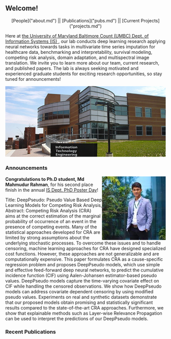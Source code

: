## Welcome!

<div align="center">
[People]("about.md") || [Publications]("pubs.md") || [Current Projects]("projects.md")
</div>

Here at <a href="https://informationsystems.umbc.edu/"> the University of Maryland Baltimore Count (UMBC) Dept. of Information Systems (IS) </a>, our lab conducts deep learning research applying neural networks towards tasks in multivariate time series imputation for healthcare data, benchmarking and interpretability, survival modeling, competing risk analysis, domain adaptation, and multispectral image translation. We invite you to learn more about our team, current research, and published papers. The lab is always seeking motivated and experienced graduate students for exciting research opportunities, so stay tuned for announcements!

![Image](umbc.jpg)

### Announcements

<img align="right" src="rahman.jpeg"> **Congratulations to Ph.D student, Md Mahmudur Rahman**, for his second place finish in the annual <a href="https://informationsystems.umbc.edu/home/research/is-poster-day/">IS Dept. PhD Poster Day</a>!
<p>Title: DeepPseudo: Pseudo Value Based Deep Learning Models for Competing Risk Analysis, Abstract: Competing Risk Analysis (CRA) aims at the correct estimation of the marginal probability of occurrence of an event in the presence of competing events. Many of the statistical approaches developed for CRA are limited by strong assumptions about the underlying stochastic processes. To overcome these issues and to handle censoring, machine learning approaches for CRA have designed specialized cost functions. However, these approaches are not generalizable and are computationally expensive. This paper formulates CRA as a cause-specific regression problem and proposes DeepPseudo models, which use simple and effective feed-forward deep neural networks, to predict the cumulative incidence function (CIF) using Aalen-Johansen estimator-based pseudo values. DeepPseudo models capture the time-varying covariate effect on CIF while handling the censored observations. We show how DeepPseudo models can address covariate dependent censoring by using modified pseudo values. Experiments on real and synthetic datasets demonstrate that our proposed models obtain promising and statistically significant results compared to the state-of-the-art CRA approaches. Furthermore, we show that explainable methods such as Layer-wise Relevance Propagation can be used to interpret the predictions of our DeepPseudo models.</p>


### Recent Publications
